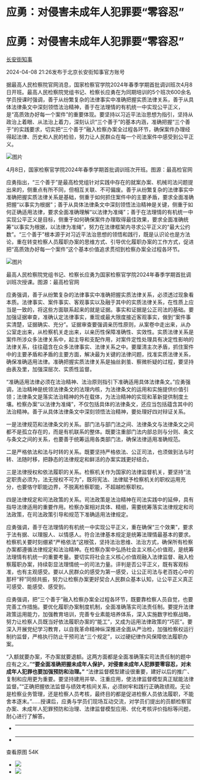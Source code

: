 # 应勇：对侵害未成年人犯罪要“零容忍”

# 应勇：对侵害未成年人犯罪要“零容忍”

[](https://news.qq.com/omn/author/8QMd1n9V7IAduzk%3D)

[长安街知事](https://news.qq.com/omn/author/8QMd1n9V7IAduzk%3D)

2024-04-08 21:26发布于北京长安街知事官方账号

据最高人民检察院官网消息，‍国家检察官学院2024年春季学期首批调训班次4月8日开班。最高人民检察院党组书记、检察长应勇在为同期培训的5个班次600余名学员授课时强调，善于从纷繁复杂的法律事实中准确把握实质法律关系，善于从具体法律条文中深刻领悟法治精神，善于在法理情的有机统一中实现公平正义，是“高质效办好每一个案件”的重要体现。要坚持以习近平法治思想为指引，坚持从政治上着眼、从法治上着力，深刻认识“三个善于”的基本内涵，准确把握“三个善于”的实践要求，切实把“三个善于”融入检察办案全过程各环节，确保案件办理经得起法律、历史和人民的检验，努力让人民群众在每一个司法案件中感受到公平正义。

  

![图片](https:https://inews.gtimg.com/om_bt/O0YwFnJSLxm81-3jrvzk1p9Lpwax1oLfUK-2rMQgPXAsAAA/641)

4月8日，国家检察官学院2024年春季学期首批调训班次开班。图源：最高检官网

  

应勇指出，“三个善于”是最高检党组针对实践中存在的就案办案、机械司法问题提出来的，侧重点有所不同，但相互关联、不可偏废。善于从纷繁复杂的法律事实中准确把握实质法律关系是基础，侧重于如何抓住案件中的主要矛盾，要求全面准确把握“以事实为根据”；善于从具体法律条文中深刻领悟法治精神是关键，侧重于如何正确适用法律，要求全面准确理解“以法律为准绳”；善于在法理情的有机统一中实现公平正义是目标，侧重于如何确保案件办理取得最佳效果，要求全面准确统筹“以事实为根据，以法律为准绳”，努力在法律框架内寻求公平正义的“最大公约数”。“三个善于”根本源于对习近平法治思想的领悟和践行，既是认识论也是方法论，重在转变检察人员履职办案的思维方式、引导优化履职办案的工作方式，促进把“高质效办好每一个案件”这个基本价值追求贯彻到检察办案全过程各环节。

  

![图片](https:https://inews.gtimg.com/om_bt/OB5cvOYXXbNiKNOpF5p74X4Wi19tfmTw5jV04Pa2XbdhEAA/641)

最高人民检察院党组书记、检察长应勇为国家检察官学院2024年春季学期首批调训班次授课。图源：最高检官网  

  

应勇强调，善于从纷繁复杂的法律事实中准确把握实质法律关系，必须透过现象看本质。法律事实、案件事实、客观事实以及融于其中的实质法律关系，在性质上应当是一致的，将这些方面联系起来的就是证据。事实和证据是公正司法的基础。要加强证据审查，准确认定法律事实，重现或最大限度接近客观事实，做到“案件事实清楚，证据确实、充分”。证据审查要强调亲历性原则，从案卷中走出来，从办公室走出来，从检察机关走出来，以亲历性保障准确性、实效性。实质法律关系是案件所涉众多法律关系中，起主导和支配作用，对案件定性处理具有决定性影响的法律关系，往往蕴含在众多法律事实、法律关系之中。要厘清主次矛盾，抓住案件中的主要矛盾和矛盾的主要方面，解决最为关键的法律问题，找准实质法律关系，确保准确适用法律。准确把握实质法律关系是抽丝剥茧、察微析疑的过程，要坚持由表及里，加强深层次、实质性监督。

  

“准确适用法律必须在法治精神、法治原则指引下准确适用具体法律条文。”应勇强调，法治精神是统领法律条文的法理内核，为法律条文的运用和实施提供价值引领；法律条文是落实法治精神的外在载体，为法治精神的实现和革新提供制度土壤。检察办案“以法律为准绳”，不仅包括具体的法律条文，还应当包括蕴含其中的法治精神。善于从具体法律条文中深刻领悟法治精神，要处理好四对辩证关系。

  

一是法律规范和法律条文的关系。部门法与部门法之间、法律条文与法律条文之间都不是孤立存在的，而是有机联系的整体。既要注重部门法内部总则与分则、条文与条文之间的关系，也要善于统筹运用各类部门法，确保法律适用准确规范。

  

二是严格依法和法与时转的关系。既要坚持严格依法、公正司法，也须做到法与时转、法随时移，把静态的法律规定和鲜活的办案实践更好结合。

  

三是法律授权和依法履职的关系。检察机关作为国家的法律监督机关，要坚持“法定职责必须为，法无授权不可为”，既将宪法、法律赋予检察机关的职权运用充分，也要恪守职能边界，不脱离检察职能，不超越检察职权。

  

四是法律规定和司法政策的关系。司法政策是法治精神在司法实践中的延伸，具有指导法律适用的重要作用。检察办案相对具体、精细，需要统筹落实法律规定和司法政策，在司法政策引导和规范下准确适用法律规定。

  

应勇强调，善于在法理情的有机统一中实现公平正义，重在确保“三个效果”，要求于法有据、以理服人、以情感人。符合法律基本规定是统筹法理情最基本的要求。检察机关要时刻绷紧“严格依法”这根弦，坚持法治思维、法治方式，确保所有检察办案都遵循法律规定和法治精神。在检察办案中弘扬社会主义核心价值观，是统筹法理情有机统一的重要考量。要切实将社会主义核心价值观融入法律监督、融入检察履职办案，持续彰显法理情统一的司法力量。评判是否公平正义，既有客观标准，也有主观感受。要以人民群众的感受为第一感受，让公正司法与老百姓心中的那杆“秤”同频共振，努力让检察办案更好契合人民群众基本认知，让公平正义真正可感受、能感受、感受到。

  

应勇强调，把“三个善于”融入检察办案全过程各环节，既要靠检察人员自觉，也要完善工作措施。要优化履职办案制度机制，全面准确落实司法责任制。要提升法律政策运用能力，加强教育培训，完善专业素能培养体系，深入实施数字检察战略，努力让检察人员既当好依法履职办案的“能工”，又成为运用法律政策的“巧匠”。要深入开展党纪学习教育，以自我革命精神纵深推进全面从严治检，加强检察权运行制约监督，严格执行防止干预司法“三个规定”，以过硬纪律作风保障依法履职办案。

  

“入额就要办案，不办案就要退额。这两方面都是全面准确落实司法责任制的题中应有之义。”**“要全面准确把握未成年人保护，对侵害未成年人犯罪要零容忍，对未成年人犯罪也要加强预防和治理。”**
“法律监督模型建设很重要，建好以后的推广、复制和应用更为重要。要坚持建用并举、注重应用，使法律监督模型真正赋能法律监督。”“正确把握依法监督与绩效考核间关系，必须树牢和践行正确政绩观。无论是检察业务管理，还是检察人员考核，最终目的都是促进检察人员依法履职，不能舍本逐末。”……授课后，应勇与学员们现场互动交流，对学员们提出的员额检察官办案、未成年人犯罪预防和治理、法律监督模型应用、优化考核评价指标等问题，耐心进行了解答。  

  * ______

  * ______

查看原图 54K

  * ![](https:https://inews.gtimg.com/om_bt/O0YwFnJSLxm81-3jrvzk1p9Lpwax1oLfUK-2rMQgPXAsAAA/641)
  * ![](https:https://inews.gtimg.com/om_bt/OB5cvOYXXbNiKNOpF5p74X4Wi19tfmTw5jV04Pa2XbdhEAA/641)

